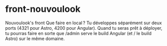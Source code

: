 # front-nouvoulook
Nouvoulook's front
Que faire en local ?
Tu développes séparément sur deux ports (4321 pour Astro, 4200 pour Angular).
Quand tu seras prêt à déployer, tu pourras faire en sorte que /admin serve le build Angular (et / le build Astro) sur le même domaine.